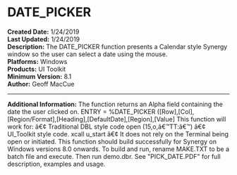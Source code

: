 # DATE_PICKER<br />
**Created Date:** 1/24/2019<br />
**Last Updated:** 1/24/2019<br />
**Description:** The DATE_PICKER function presents a Calendar style Synergy window so the user can select a date using the mouse.<br />
**Platforms:** Windows<br />
**Products:** UI Toolkit<br />
**Minimum Version:** 8.1<br />
**Author:** Geoff MacCue
<hr>

**Additional Information:** The function returns an Alpha field containing the date the user clicked on. ENTRY = %DATE_PICKER ([Row],[Col],[Region/Format],[Heading],[DefaultDate],[Region],[Value] This function will work for: â€¢ Traditional DBL style code open (15,o,â€™TT:â€™) â€¢ UI_Toolkit style code. xcall u_start â€¢ It does not rely on the Terminal being open or initiated. This function should build successfully for Synergy on Windows versions 8.0 onwards. To build and run, rename MAKE.TXT to be a batch file and execute. Then run demo.dbr. See "PICK_DATE.PDF" for full description, examples and usage.
